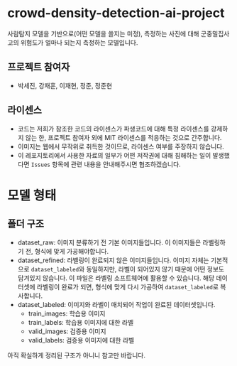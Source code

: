 # crowd-density-detection-ai-project
사람탐지 모델을 기반으로(어떤 모델을 쓸지는 미정), 측정하는 사진에 대해 군중밀집사고의 위험도가 얼마나 되는지 측정하는 모델입니다.

## 프로젝트 참여자
* 박세진, 강재훈, 이재현, 정준, 정준현

## 라이센스
* 코드는 저희가 참조한 코드의 라이센스가 파생코드에 대해 특정 라이센스를 강제하지 않는 한, 프로젝트 참여자 외에 MIT 라이센스를 적응하는 것으로 간주합니다.
* 이미지는 웹에서 무작위로 취득한 것이므로, 라이센스 여부를 주장하지 않습니다.
* 이 레포지토리에서 사용한 자료의 일부가 어떤 저작권에 대해 침해하는 일이 발생했다면 `Issues` 항목에 관련 내용을 안내해주시면 협조하겠습니다.

# 모델 형태
## 폴더 구조
* dataset_raw: 이미지 분류하기 전 기본 이미지들입니다. 이 이미지들은 라벨링하기 전, 형식에 맞게 가공해야합니다.
* dataset_refined: 라벨링이 완료되지 않은 이미지들입니다. 이미지 자체는 기본적으로 `dataset_labeled`와 동일하지만, 라벨이 되어있지 않기 때문에 어떤 정보도 담겨있지 않습니다. 이 파일은 라벨링 소프트웨어에 활용할 수 있습니다. 해당 데이터셋에 라벨링이 완료가 되면, 형식에 맞게 다시 가공하여 `dataset_labeled`로 복사합니다.
* dataset_labeled: 이미지와 라벨이 매치되어 작업이 완료된 데이터셋입니다.
  * train_images: 학습용 이미지
  * train_labels: 학습용 이미지에 대한 라벨
  * valid_images: 검증용 이미지
  * valid_labels: 검증용 이미지에 대한 라벨

아직 확실하게 정리된 구조가 아니니 참고만 바랍니다.
